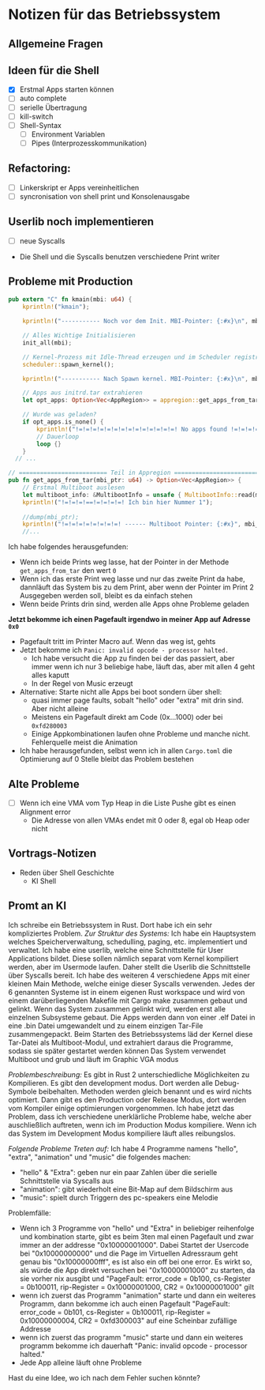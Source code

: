 # Notizen für das Betriebssystem

## Allgemeine Fragen

## Ideen für die Shell
- [x] Erstmal Apps starten können
- [ ] auto complete
- [ ] serielle Übertragung
- [ ] kill-switch
- [ ] Shell-Syntax
  - [ ] Environment Variablen
  - [ ] Pipes (Interprozesskommunikation)

## Refactoring:
- [ ] Linkerskript er Apps vereinheitlichen
- [ ] syncronisation von shell print und Konsolenausgabe

## Userlib noch implementieren
- [ ] neue Syscalls




- Die Shell und die Syscalls benutzen verschiedene Print writer
## Probleme mit Production
```rust
pub extern "C" fn kmain(mbi: u64) {
    kprintln!("kmain");

    kprintln!("----------- Noch vor dem Init. MBI-Pointer: {:#x}\n", mbi); // Print 1

    // Alles Wichtige Initialisieren
    init_all(mbi);

    // Kernel-Prozess mit Idle-Thread erzeugen und im Scheduler registrieren
    scheduler::spawn_kernel();

    kprintln!("----------- Nach Spawn kernel. MBI-Pointer: {:#x}\n", mbi); // Print 2

    // Apps aus initrd.tar extrahieren
    let opt_apps: Option<Vec<AppRegion>> = appregion::get_apps_from_tar(mbi); // Use of mbi 2

    // Wurde was geladen?
    if opt_apps.is_none() {
        kprintln!("!=!=!=!=!=!=!=!=!=!=!=!=!=!=! No apps found !=!=!=!=!=!=!=!=!=!=!=!=!=!=!");
        // Dauerloop
        loop {}
    }
  // ...

// ========================= Teil in Appregion ========================= //
pub fn get_apps_from_tar(mbi_ptr: u64) -> Option<Vec<AppRegion>> {
    // Erstmal Multiboot auslesen
    let multiboot_info: &MultibootInfo = unsafe { MultibootInfo::read(mbi_ptr) };
    kprintln!("!=!=!=!==!=!=!=!=! Ich bin hier Nummer 1");
  
    //dump(mbi_ptr);
    kprintln!("!=!=!=!=!=!=!=!=! ------ Multiboot Pointer: {:#x}", mbi_ptr);
    //...
```
Ich habe folgendes herausgefunden: 
- Wenn ich beide Prints weg lasse, hat der Pointer in der Methode `get_apps_from_tar` den wert `0`
- Wenn ich das erste Print weg lasse und nur das zweite Print da habe, dannläuft das System bis zu dem Print, aber wenn der Pointer im Print 2 Ausgegeben werden soll, bleibt es da einfach stehen
- Wenn beide Prints drin sind, werden alle Apps ohne Probleme geladen

**Jetzt bekomme ich einen Pagefault irgendwo in meiner App auf Adresse `0x0`**
- Pagefault tritt im Printer Macro auf. Wenn das weg ist, gehts
- Jetzt bekomme ich `Panic: invalid opcode - processor halted.` 
  - Ich habe versucht die App zu finden bei der das passiert, aber immer wenn ich nur 3 beliebige habe, läuft das, aber mit allen 4 geht alles kaputt
  - In der Regel von Music erzeugt
- Alternative: Starte nicht alle Apps bei boot sondern über shell:
  - quasi immer page faults, sobalt "hello" oder "extra" mit drin sind. Aber nicht alleine
  - Meistens ein Pagefault direkt am Code (0x...1000) oder bei `0xfd280003`
  - Einige Appkombinationen laufen ohne Probleme und manche nicht. Fehlerquelle meist die Animation
- Ich habe herausgefunden, selbst wenn ich in allen `Cargo.toml` die Optimierung auf 0 Stelle bleibt das Problem bestehen



## Alte Probleme
- [ ] Wenn ich eine VMA vom Typ Heap in die Liste Pushe gibt es einen Alignment error
  - Die Adresse von allen VMAs endet mit 0 oder 8, egal ob Heap oder nicht
 
## Vortrags-Notizen
- Reden über Shell Geschichte
  - KI Shell 


## Promt an KI
Ich schreibe ein Betriebssystem in Rust. Dort habe ich ein sehr kompliziertes Problem.
*Zur Struktur des Systems:*
Ich habe ein Hauptsystem welches Speicherverwaltung, schedulling, paging, etc. implementiert und verwaltet. Ich habe eine userlib, welche eine Schnittstelle für User Applications bildet. Diese sollen nämlich separat vom Kernel kompiliert werden, aber im Usermode laufen. Daher stellt die Userlib die Schnittstelle über Syscalls bereit. Ich habe des weiteren 4 verschiedene Apps mit einer kleinen Main Methode, welche einige dieser Syscalls verwenden. Jedes der 6 genannten Systeme ist in einem eigenen Rust workspace und wird von einem darüberliegenden Makefile mit Cargo make zusammen gebaut und gelinkt.
Wenn das System zusammen gelinkt wird, werden erst alle einzelnen Subsysteme gebaut. Die Apps werden dann von einer .elf Datei in eine .bin Datei umgewandelt und zu einem einzigen Tar-File zusammengepackt. Beim Starten des Betriebssystems läd der Kernel diese Tar-Datei als Multiboot-Modul, und extrahiert daraus die Programme, sodass sie später gestartet werden können
Das System verwendet Multiboot und grub und läuft im Graphic VGA modus

*Problembeschreibung:*
Es gibt in Rust 2 unterschiedliche Möglichkeiten zu Kompilieren. Es gibt den development modus. Dort werden alle Debug-Symbole beibehalten. Methoden werden gleich benannt und es wird nichts optimiert. Dann gibt es den Production oder Release Modus, dort werden vom Kompiler einige optimierungen vorgenommen.
Ich habe jetzt das Problem, dass ich verschiedene unerklärliche Probleme habe, welche aber auschließlich auftreten, wenn ich im Production Modus kompiliere. Wenn ich das System im Development Modus kompiliere läuft alles reibungslos.

*Folgende Probleme Treten auf:*
Ich habe 4 Programme namens "hello", "extra", "animation" und "music" die folgendes machen:
- "hello" & "Extra": geben nur ein paar Zahlen über die serielle Schnittstelle via Syscalls aus
- "animation": gibt wiederholt eine Bit-Map auf dem Bildschirm aus
- "music": spielt durch Triggern des pc-speakers eine Melodie

Problemfälle:
- Wenn ich 3 Programme von "hello" und "Extra" in beliebiger reihenfolge und kombination starte, gibt es beim 3ten mal einen Pagefault und zwar immer an der addresse "0x10000001000". Dabei Startet der Usercode bei "0x10000000000" und die Page im Virtuellen Adressraum geht genau bis "0x10000000fff", es ist also ein off bei one error. Es wirkt so, als würde die App direkt versuchen bei "0x10000001000" zu starten, da sie vorher nix ausgibt und "PageFault: error_code = 0b100, cs-Register = 0b100011, rip-Register = 0x10000001000, CR2 = 0x10000001000" gilt
- wenn ich zuerst das Programm "animation" starte und dann ein weiteres Programm, dann bekomme ich auch einen Pagefault "PageFault: error_code = 0b101, cs-Register = 0b100011, rip-Register = 0x10000000004, CR2 = 0xfd300003" auf eine Scheinbar zufällige Addresse
- wenn ich zuerst das programm "music" starte und dann ein weiteres programm bekomme ich dauerhaft "Panic: invalid opcode - processor halted."
- Jede App alleine läuft ohne Probleme


Hast du eine Idee, wo ich nach dem Fehler suchen könnte?

